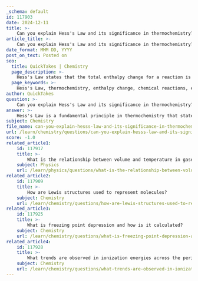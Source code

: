 ```yaml
---
_schema: default
id: 117903
date: 2024-12-11
title: >-
    Can you explain Hess's Law and its significance in thermochemistry?
article_title: >-
    Can you explain Hess's Law and its significance in thermochemistry?
date_format: MMM DD, YYYY
post_on_text: Posted on
seo:
  title: QuickTakes | Chemistry
  page_description: >-
    Hess's Law states that the total enthalpy change for a reaction is independent of the pathway taken, facilitating calculations of enthalpy changes for complex reactions in thermochemistry.
  page_keywords: >-
    Hess's Law, thermochemistry, enthalpy change, chemical reactions, energy conservation, first law of thermodynamics, standard enthalpy of formation, reaction pathways, enthalpy calculation, combustion, formation enthalpies, thermodynamic properties
author: QuickTakes
question: >-
    Can you explain Hess's Law and its significance in thermochemistry?
answer: >-
    Hess's Law is a fundamental principle in thermochemistry that states that the total enthalpy change (∆H) for a chemical reaction is independent of the pathway taken from reactants to products. This means that whether a reaction occurs in a single step or through multiple intermediate steps, the overall change in enthalpy remains the same, provided that the initial and final states are the same and the reactions occur under constant pressure conditions.\n\nThe significance of Hess's Law lies in its ability to facilitate the calculation of enthalpy changes for reactions that may be difficult or impossible to measure directly. By breaking down a complex reaction into simpler steps, chemists can use known enthalpy changes from other reactions to determine the overall enthalpy change for the desired reaction. This is particularly useful in cases where direct measurement is impractical.\n\nHess's Law can be mathematically expressed as:\n\n$$\n\Delta H_{\text{reaction}} = \sum \Delta H_f (\text{products}) - \sum \Delta H_f (\text{reactants})\n$$\n\nwhere $ \Delta H_f $ represents the standard enthalpy of formation for the respective substances.\n\nThe law is named after Germain Hess, a Swiss-born Russian chemist who formulated this principle in 1840. It is an important outcome of the first law of thermodynamics, which states that energy cannot be created or destroyed, only transformed. Hess's Law illustrates how energy is conserved during chemical processes, allowing for the calculation of enthalpy changes in a systematic way.\n\nIn practical applications, Hess's Law is used to determine the enthalpies of various processes, including combustion, formation, and reaction enthalpies. By utilizing known enthalpy values from a series of reactions, chemists can effectively calculate the enthalpy change for a target reaction, enhancing our understanding of thermodynamic properties and guiding experimental design in chemical research.
subject: Chemistry
file_name: can-you-explain-hesss-law-and-its-significance-in-thermochemistry.md
url: /learn/chemistry/questions/can-you-explain-hesss-law-and-its-significance-in-thermochemistry
score: -1.0
related_article1:
    id: 117917
    title: >-
        What is the relationship between volume and temperature in gases?
    subject: Physics
    url: /learn/physics/questions/what-is-the-relationship-between-volume-and-temperature-in-gases
related_article2:
    id: 117909
    title: >-
        How are Lewis structures used to represent molecules?
    subject: Chemistry
    url: /learn/chemistry/questions/how-are-lewis-structures-used-to-represent-molecules
related_article3:
    id: 117925
    title: >-
        What is freezing point depression and how is it calculated?
    subject: Chemistry
    url: /learn/chemistry/questions/what-is-freezing-point-depression-and-how-is-it-calculated
related_article4:
    id: 117928
    title: >-
        What trends are observed in ionization energies across the periodic table?
    subject: Chemistry
    url: /learn/chemistry/questions/what-trends-are-observed-in-ionization-energies-across-the-periodic-table
---
```


&nbsp;